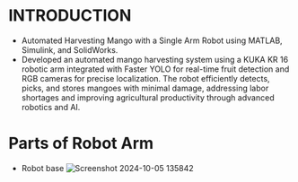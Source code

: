 # INTRODUCTION 
* Automated Harvesting Mango with a Single Arm Robot using MATLAB, Simulink, and SolidWorks.
* Developed an automated mango harvesting system using a KUKA KR 16 robotic arm integrated with Faster YOLO
  for real-time fruit detection and RGB cameras for precise localization. The robot efficiently detects, picks, and
  stores mangoes with minimal damage, addressing labor shortages and improving agricultural productivity through
  advanced robotics and AI.
# Parts of Robot Arm
* Robot base ![Screenshot 2024-10-05 135842](https://github.com/user-attachments/assets/2125b934-61a3-4642-a29d-cc75d82727eb)
